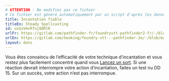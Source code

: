 ```yaml
---
# ATTENTION : Ne modifiez pas ce fichier
# Ce fichier est généré automatiquement par un script d'après les données du module Foundry VTT officiel et de sa traduction
title: Incantation fiable
titleEn: Steady Spellcasting
id: uiGsVmvRfujQQRlK
urlFr: https://gitlab.com/pathfinder-fr/foundryvtt-pathfinder2-fr/-/blob/master/data/feats/uiGsVmvRfujQQRlK.htm
urlEn: https://gitlab.com/hooking/foundry-vtt---pathfinder-2e/-/blob/master/packs/data/feats.db/steady-spellcasting.json
layout: dons
---
```

Vous êtes convaincu de l’efficacité de votre technique d’incantation et vous restez plus facilement concentré quand vous [Lancez un sort](../actions/lancer-un-sort.md). Si une réaction devrait interrompre votre action d’incantation, faites un test nu DD 15. Sur un succès, votre action n’est pas interrompue.
